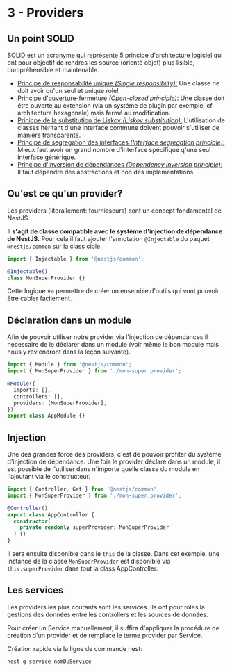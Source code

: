 # 3 - Providers

## Un point SOLID

SOLID est un acronyme qui représente 5 principe d'architecture logiciel qui ont pour objectif de rendres les source (orienté objet) plus lisible, compréhensible et maintenable.

- <u>Principe de responsabilité unique *(Single responsibilty)*:</u> Une classe ne doit avoir qu'un seul et unique role!
- <u>Principe d'ouverture-fermeture *(Open-closed principle)*:</u> Une classe doit être ouverte au extension (via un systéme de plugin par exemple, cf architecture hexagonale) mais fermé au modification.
- <u>Prinicpe de la substitution de Liskov *(Liskov substitution)*:</u> L'utilisation de classes héritant d'une interface commune doivent pouvoir s'utiliser de maniére transparente.
- <u>Principe de segregation des interfaces *(Interface segregation principle)*:</u> Mieux faut avoir un grand nombre d'interface spécifique q'une seul interface générique.
- <u>Principe d'inversion de dépendances *(Dependency inversion principle)*:</u> Il faut dépendre des abstractions et non des implémentations.

## Qu'est ce qu'un provider? 

Les providers (literallement: fournisseurs) sont un concept fondamental de NestJS.

**Il s'agit de classe compatible avec le systéme d'injection de dépendance de NestJS.** 
Pour cela il faut ajouter l'annotation `@Injectable` du paquet `@nestjs/common` sur la class cible.

```ts
import { Injectable } from '@nestjs/common';

@Injectable()
class MonSuperProvider {}
```

Cette logique va permettre de créer un ensemble d'outils qui vont pouvoir être cabler facilement.

## Déclaration dans un module

Afin de pouvoir utiliser notre provider via l'injection de dépendances il necessaire de le déclarer dans un module (voir même le bon module mais nous y reviendront dans la leçon suivante).
```ts
import { Module } from '@nestjs/common';
import { MonSuperProvider } from './mon-super.provider';

@Module({
  imports: [],
  controllers: [],
  providers: [MonSuperProvider],
})
export class AppModule {}
```

## Injection

Une des grandes force des providers, c'est de pouvoir profiter du systéme d'injection de dépendance.
Une fois le provider déclaré dans un module, il est possible de l'utiliser dans n'importe quelle classe du module en l'ajoutant via le constructeur.

```ts
import { Controller, Get } from '@nestjs/common';
import { MonSuperProvider } from './mon-super.provider';

@Controller()
export class AppController {
  constructor(
    private readonly superProvider: MonSuperProvider
  ) {}
}
```

Il sera ensuite disponible dans le `this` de la classe. Dans cet exemple, une instance de la classe `MonSuperProvider` est disponible via `this.superProvider` dans tout la class AppController.


## Les services

Les providers les plus courants sont les services.
Ils ont pour roles la gestions des données entre les controllers et les sources de données.

Pour créer un Service manuellement, il suffira d'appliquer la procédure de création d'un provider et de remplace le terme provider par Service.

Création rapide via la ligne de commande nest:
```shell
nest g service nomDuService
```

